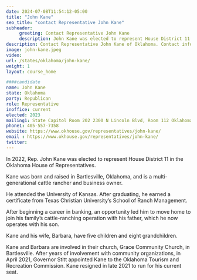```yaml
---
date: 2024-07-08T11:54:12-05:00
title: "John Kane"
seo_title: "contact Representative John Kane"
subheader:
     greeting: Contact Representative John Kane
     description: John Kane was elected to represent House District 11 in the Oklahoma House of Representatives.
description: Contact Representative John Kane of Oklahoma. Contact information for John Kane includes email address, phone number, and mailing address.
image: john-kane.jpeg
video:
url: /states/oklahoma/john-kane/
weight: 1
layout: course_home

####candidate
name: John Kane
state: Oklahoma
party: Republican
role: Representative
inoffice: current
elected: 2023
mailing1: State Capitol Room 202 2300 N Lincoln Blvd, Room 112 Oklahoma City, OK 73105
phone1: 405-557-7358
website: https://www.okhouse.gov/representatives/john-kane/
email : https://www.okhouse.gov/representatives/john-kane/
twitter:
---
```

In 2022, Rep. John Kane was elected to represent House District 11 in the Oklahoma House of Representatives.

Kane was born and raised in Bartlesville, Oklahoma, and is a multi-generational cattle rancher and business owner.

He attended the University of Kansas. After graduating, he earned a certificate from Texas Christian University’s School of Ranch Management.

After beginning a career in banking, an opportunity led him to move home to join his family’s cattle-ranching operation with his father, which he now operates with his son.

Kane and his wife, Barbara, have five children and eight grandchildren.

Kane and Barbara are involved in their church, Grace Community Church, in Bartlesville. After years of involvement with community organizations, in April 2021, Governor Stitt appointed Kane to the Oklahoma Tourism and Recreation Commission. Kane resigned in late 2021 to run for his current seat.
